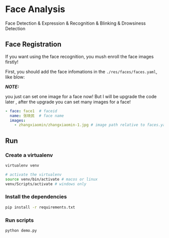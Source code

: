 # Face Analysis

Face Detection & Expression & Recognition & Blinking & Drowsiness Detection

## Face Registration

If you want using the face recognition, you mush enroll the face images firstly!

First, you should add the face infomations in the ```./res/faces/faces.yaml```, like blow:

***NOTE:***

you just can set one image for a face now! But I will be upgrade the code later , after the upgrade you can set many images for a face!

```yaml
- face: face1  # faceid
  name: 张晓民  # face name
  images:
    - zhangxiaomin/zhangxiaomin-1.jpg # image path relative to faces.yaml file
```

## Run

### Create a virtualenv

````bash
virtualenv venv

# activate the virtualenv
source venv/bin/activate # macos or linux
venv/Scripts/activate # windows only
````

### Install the dependencies

```bash
pip install -r requirements.txt
```

### Run scripts

```bash
python demo.py
```
